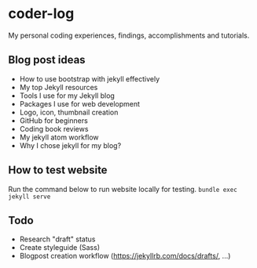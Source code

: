 # coder-log
My personal coding experiences, findings, accomplishments and tutorials.

## Blog post ideas
- How to use bootstrap with jekyll effectively
- My top Jekyll resources
- Tools I use for my Jekyll blog
- Packages I use for web development
- Logo, icon, thumbnail creation
- GitHub for beginners
- Coding book reviews
- My jekyll atom workflow
- Why I chose jekyll for my blog?

## How to test website
Run the command below to run website locally for testing.
`bundle exec jekyll serve`

## Todo
- Research "draft" status
- Create styleguide (Sass)
- Blogpost creation workflow (https://jekyllrb.com/docs/drafts/, ...)
